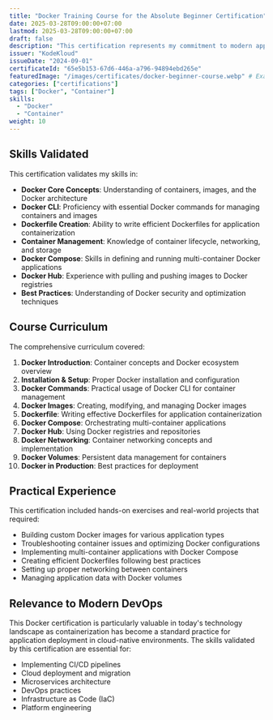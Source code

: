 ```yaml
---
title: "Docker Training Course for the Absolute Beginner Certification"
date: 2025-03-28T09:00:00+07:00
lastmod: 2025-03-28T09:00:00+07:00
draft: false
description: "This certification represents my commitment to modern application deployment methodologies and establishes a foundation for advanced container orchestration technologies like Kubernetes."
issuer: "KodeKloud"
issueDate: "2024-09-01"
certificateId: "65e5b153-67d6-446a-a796-94894ebd265e"
featuredImage: "/images/certificates/docker-beginner-course.webp" # Example path - replace with your image path
categories: ["certifications"]
tags: ["Docker", "Container"]
skills:
  - "Docker"
  - "Container"
weight: 10
---
```


## Skills Validated

This certification validates my skills in:

- **Docker Core Concepts**: Understanding of containers, images, and the Docker architecture
- **Docker CLI**: Proficiency with essential Docker commands for managing containers and images
- **Dockerfile Creation**: Ability to write efficient Dockerfiles for application containerization
- **Container Management**: Knowledge of container lifecycle, networking, and storage
- **Docker Compose**: Skills in defining and running multi-container Docker applications
- **Docker Hub**: Experience with pulling and pushing images to Docker registries
- **Best Practices**: Understanding of Docker security and optimization techniques

## Course Curriculum

The comprehensive curriculum covered:

1. **Docker Introduction**: Container concepts and Docker ecosystem overview
2. **Installation & Setup**: Proper Docker installation and configuration
3. **Docker Commands**: Practical usage of Docker CLI for container management
4. **Docker Images**: Creating, modifying, and managing Docker images
5. **Dockerfile**: Writing effective Dockerfiles for application containerization
6. **Docker Compose**: Orchestrating multi-container applications
7. **Docker Hub**: Using Docker registries and repositories
8. **Docker Networking**: Container networking concepts and implementation
9. **Docker Volumes**: Persistent data management for containers
10. **Docker in Production**: Best practices for deployment

## Practical Experience

This certification included hands-on exercises and real-world projects that required:

- Building custom Docker images for various application types
- Troubleshooting container issues and optimizing Docker configurations
- Implementing multi-container applications with Docker Compose
- Creating efficient Dockerfiles following best practices
- Setting up proper networking between containers
- Managing application data with Docker volumes

## Relevance to Modern DevOps

This Docker certification is particularly valuable in today's technology landscape as containerization has become a standard practice for application deployment in cloud-native environments. The skills validated by this certification are essential for:

- Implementing CI/CD pipelines
- Cloud deployment and migration
- Microservices architecture
- DevOps practices
- Infrastructure as Code (IaC)
- Platform engineering